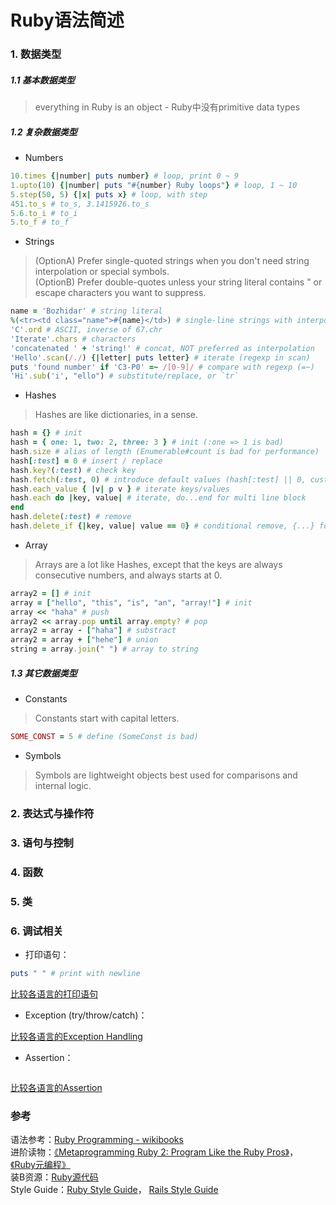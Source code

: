 # Ruby语法简述

### 1. 数据类型

##### 1.1 基本数据类型  
> everything in Ruby is an object - Ruby中没有primitive data types

##### 1.2 复杂数据类型  
* Numbers
 > 
 
 ```ruby
 10.times {|number| puts number} # loop, print 0 ~ 9
 1.upto(10) {|number| puts "#{number} Ruby loops"} # loop, 1 ~ 10
 5.step(50, 5) {|x| puts x} # loop, with step
 451.to_s # to_s, 3.1415926.to_s
 5.6.to_i # to_i
 5.to_f # to_f
 ```
 
* Strings   
 > (OptionA) Prefer single-quoted strings when you don't need string interpolation or special symbols.   
 > (OptionB) Prefer double-quotes unless your string literal contains " or escape characters you want to suppress.  
 
 ```ruby
 name = 'Bozhidar' # string literal
 %(<tr><td class="name">#{name}</td>) # single-line strings with interpolation and embedded double-quotes
 'C'.ord # ASCII, inverse of 67.chr
 'Iterate'.chars # characters
 'concatenated ' + 'string!' # concat, NOT preferred as interpolation
 'Hello'.scan(/./) {|letter| puts letter} # iterate (regexp in scan)
 puts 'found number' if 'C3-P0' =~ /[0-9]/ # compare with regexp (=~)
 'Hi'.sub('i', "ello") # substitute/replace, or `tr` 
 ```
 
* Hashes  
 > Hashes are like dictionaries, in a sense.  
 
 ```ruby
 hash = {} # init
 hash = { one: 1, two: 2, three: 3 } # init (:one => 1 is bad)
 hash.size # alias of length (Enumerable#count is bad for performance)
 hash[:test] = 0 # insert / replace
 hash.key?(:test) # check key
 hash.fetch(:test, 0) # introduce default values (hash[:test] || 0, custom logic is bad)
 hash.each_value { |v| p v } # iterate keys/values
 hash.each do |key, value| # iterate, do...end for multi line block
 end
 hash.delete(:test) # remove
 hash.delete_if {|key, value| value == 0} # conditional remove, {...} for single line block
 ```
 
* Array  
 > Arrays are a lot like Hashes, except that the keys are always consecutive numbers, and always starts at 0.  
 
 ```ruby
 array2 = [] # init
 array = ["hello", "this", "is", "an", "array!"] # init
 array << "haha" # push
 array2 << array.pop until array.empty? # pop
 array2 = array - ["haha"] # substract
 array2 = array + ["hehe"] # union
 string = array.join(" ") # array to string
 ```
 
##### 1.3 其它数据类型  
* Constants  
 > Constants start with capital letters.  
 
 ```ruby
 SOME_CONST = 5 # define (SomeConst is bad)
 ```
 
* Symbols  
 > Symbols are lightweight objects best used for comparisons and internal logic.  

 

### 2. 表达式与操作符

### 3. 语句与控制

### 4. 函数

### 5. 类

### 6. 调试相关
* 打印语句：
 ```ruby
 puts " " # print with newline
 ```

 [比较各语言的打印语句](https://github.com/shengzhe/Articles/tree/master/LanguagesCompare/CompareSyntax/91-CompareLog)  
 
* Exception (try/throw/catch)：
 
 [比较各语言的Exception Handling](https://github.com/shengzhe/Articles/tree/master/LanguagesCompare/CompareSyntax/92-CompareException)  
 
* Assertion：
 ```ruby
 ```
 
 [比较各语言的Assertion](https://github.com/shengzhe/Articles/tree/master/LanguagesCompare/CompareSyntax/93-CompareAssertion)  


### 参考
语法参考：[Ruby Programming - wikibooks](https://en.wikibooks.org/wiki/Ruby_Programming)  
进阶读物：[《Metaprogramming Ruby 2: Program Like the Ruby Pros》](http://www.amazon.com/Metaprogramming-Ruby-Program-Like-Facets/dp/1941222129)， [《Ruby元编程》](http://www.amazon.cn/Ruby%E5%85%83%E7%BC%96%E7%A8%8B-Paolo-Perrotta/dp/B013QMKP80)  
装B资源：[Ruby源代码](https://github.com/ruby/ruby)  
Style Guide：[Ruby Style Guide](https://github.com/bbatsov/ruby-style-guide)， [Rails Style Guide](https://github.com/bbatsov/rails-style-guide)  
